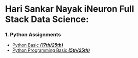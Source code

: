 # Hari Sankar Nayak iNeuron Full Stack Data Science:

### 1. Python Assignments
- [Python Basic ***(17th/25th)***](https://github.com/HariSankarNayak/iNeuron-Full-Stack-Data-Science-Assignments/tree/main/Python%20Basic%20Assignment)
- [Python Programming Basic ***(5th/25th)***](https://github.com/HariSankarNayak/iNeuron-Full-Stack-Data-Science-Assignments/tree/main/Python%20Programming%20Basic%20Assignment)
